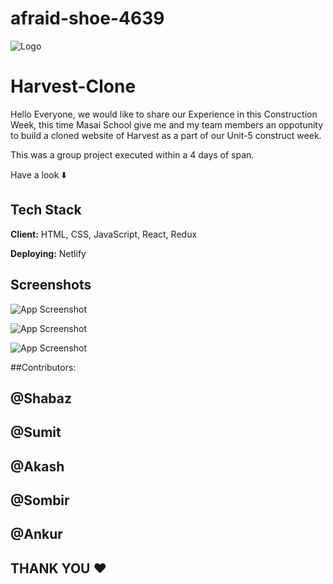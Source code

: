 # afraid-shoe-4639

![Logo](https://logos-world.net/wp-content/uploads/2022/04/Harvest-New-Logo.png)


# Harvest-Clone

Hello Everyone,  we would like to share our Experience in this Construction Week, this time Masai School give me and my team members an oppotunity to build a cloned website of Harvest as a part of our Unit-5 construct week.

This was a group project executed within a 4 days of span.


Have a look ⬇️



## Tech Stack

**Client:** HTML, CSS, JavaScript, React, Redux

**Deploying:** Netlify





## Screenshots

![App Screenshot](https://biz30.timedoctor.com/images/2022/04/harvest-homepage-2022-1024x522.png)

![App Screenshot](https://images.g2crowd.com/uploads/attachment/file/67160/review-screenshot-1.png)

![App Screenshot](https://attachments.developer.intuit.com/appcard-6bf5d87d-6c67-421d-873a-8efb5630b3a0.png)






##Contributors:
## @Shabaz
## @Sumit
## @Akash
## @Sombir
## @Ankur


## THANK YOU ❤️


